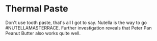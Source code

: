 # Thermal Paste

Don't use tooth paste, that's all I got to say. Nutella is the way to go #NUTELLAMASTERRACE. Further investigation reveals that Peter Pan Peanut Butter also works quite well.
